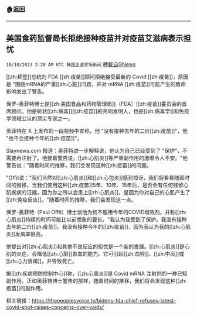###  [:house:返回](README.md)
---


## 美国食药监督局长拒绝接种疫苗并对疫苗艾滋病表示担忧
`10/10/2023 2:20 AM UTC 韩国正道农场新闻` [轉載自GNews](https://gnews.org/articles/1811249)


[[zh:拜登]]总统的 FDA [[zh:疫苗]]顾问拒绝接受最新的 Covid [[zh:疫苗]]，原因是 "围绕mRNA的严重[[zh:心脏]]问题，并对 mRNA [[zh:疫苗]]可能产生的致命影响发出了警告。

  

保罗-奥菲特博士是[[zh:美国食品和药物管理局]]（FDA）[[zh:疫苗]]委员会的首席顾问。他是轮状[[zh:病毒]][[zh:疫苗]]的共同发明人，也是[[zh:病毒学]]和免疫学领域公认的顶尖专家之一。

  

奥菲特在 X 上发布的一段视频中宣称，他 "没有接种去年的二价[[zh:疫苗]]"，他 "也不会接种今年的[[zh:疫苗]]"。

  

Slaynews.com 报道：奥菲特进一步解释说，他认为自己已经受到了 "保护"，不需要再注射了。他接着警告说，[[zh:心肌炎]]等严重副作用的激增令人不安。"他警告说："随着时间的推移，我们会发现这种[[zh:疫苗]]的问题。

  

"Offit说："我们当然对[[zh:心肌炎]]和[[zh:心包炎]]感到惊讶，我们将看看随着时间的推移，当我们使用这种[[zh:疫苗]]5年、10年、15年后，是否会有任何残留心肌疾病的证据，因为你之所以会患上[[zh:心肌炎]]，是因为你对自己的心肌产生了[[zh:免疫反应]]。"随着时间的推移，我们会发现这一点。

  

保罗-奥菲特（Paul Offit）博士谈他为何不服用今年的COVID增效剂，并称[[zh:心肌炎]]持续的时间可能比以前想象的要长。"我认为我受到了保护。我没有接种去年的二价[[zh:疫苗]]。我没有接种今年的[[zh:疫苗]]，因为我认为我的[[zh:心肌炎]]发病率很高。

  

他提出对[[zh:心肌炎]]和其他不良反应的担忧是一个新的发展。[[zh:心肌炎]]是心肌的炎症，会降低[[zh:心脏]]泵血的能力。它可引起[[zh:血栓]]、[[zh:中风]]或[[zh:心力衰竭]]，并导致死亡。

  

据[[zh:疾病预防控制中心]]称，[[zh:心肌炎]]是 Covid mRNA 注射剂的一种已知副作用。正如奥菲特博士警告的那样，随着时间的推移，我们将会发现这种[[zh:疫苗]]的副作用。

  

相关链接：https://thepeoplesvoice.tv/bidens-fda-chief-refuses-latest-covid-shot-raises-concerns-over-vaids/
